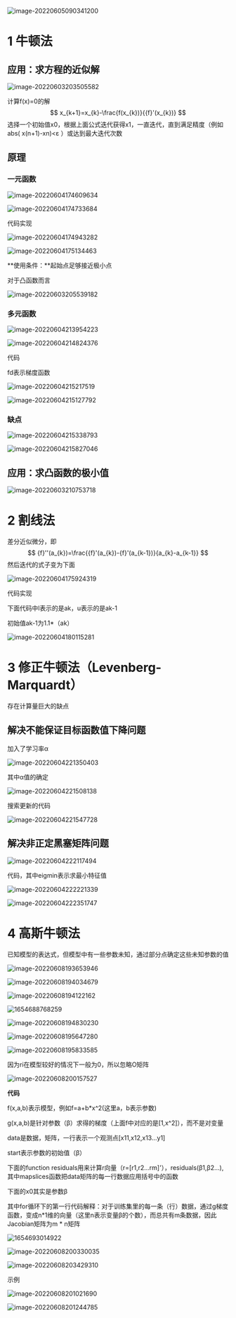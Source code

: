 ![image-20220605090341200](https://raw.githubusercontent.com/liang636600/cloudImg/master/images/image-20220605090341200.png)

# 1 牛顿法

## 应用：求方程的近似解

![image-20220603203505582](https://raw.githubusercontent.com/liang636600/cloudImg/master/images/image-20220603203505582.png)

计算f(x)=0的解
$$
x_{k+1}=x_{k}-\frac{f(x_{k})}{{f}'(x_{k})}
$$
选择一个初始值x0，根据上面公式迭代获得x1，一直迭代，直到满足精度（例如abs( x(n+1)-xn)<ε ）或达到最大迭代次数

## 原理

### 一元函数

![image-20220604174609634](https://raw.githubusercontent.com/liang636600/cloudImg/master/images/image-20220604174609634.png)

![image-20220604174733684](https://raw.githubusercontent.com/liang636600/cloudImg/master/images/image-20220604174733684.png)

代码实现

![image-20220604174943282](https://raw.githubusercontent.com/liang636600/cloudImg/master/images/image-20220604174943282.png)

![image-20220604175134463](https://raw.githubusercontent.com/liang636600/cloudImg/master/images/image-20220604175134463.png)

**使用条件：**起始点足够接近极小点

对于凸函数而言

![image-20220603205539182](https://raw.githubusercontent.com/liang636600/cloudImg/master/images/image-20220603205539182.png)

### 多元函数

![image-20220604213954223](https://raw.githubusercontent.com/liang636600/cloudImg/master/images/image-20220604213954223.png)

![image-20220604214824376](https://raw.githubusercontent.com/liang636600/cloudImg/master/images/image-20220604214824376.png)

代码

fd表示梯度函数

![image-20220604215217519](https://raw.githubusercontent.com/liang636600/cloudImg/master/images/image-20220604215217519.png)

![image-20220604215127792](https://raw.githubusercontent.com/liang636600/cloudImg/master/images/image-20220604215127792.png)

### 缺点

![image-20220604215338793](https://raw.githubusercontent.com/liang636600/cloudImg/master/images/image-20220604215338793.png)

![image-20220604215827046](https://raw.githubusercontent.com/liang636600/cloudImg/master/images/image-20220604215827046.png)

## 应用：求凸函数的极小值

![image-20220603210753718](https://raw.githubusercontent.com/liang636600/cloudImg/master/images/image-20220603210753718.png)

# 2 割线法

差分近似微分，即
$$
{f}''(a_{k})=\frac{{f}'(a_{k})-{f}'(a_{k-1})}{a_{k}-a_{k-1}}
$$
然后迭代的式子变为下面

![image-20220604175924319](https://raw.githubusercontent.com/liang636600/cloudImg/master/images/image-20220604175924319.png)

代码实现

下面代码中l表示的是ak，u表示的是ak-1

初始值ak-1为1.1*（ak）

![image-20220604180115281](https://raw.githubusercontent.com/liang636600/cloudImg/master/images/image-20220604180115281.png)

# 3 修正牛顿法（Levenberg-Marquardt）

存在计算量巨大的缺点

## 解决不能保证目标函数值下降问题

加入了学习率α

![image-20220604221350403](https://raw.githubusercontent.com/liang636600/cloudImg/master/images/image-20220604221350403.png)

其中α值的确定

![image-20220604221508138](https://raw.githubusercontent.com/liang636600/cloudImg/master/images/image-20220604221508138.png)

搜索更新的代码



![image-20220604221547728](https://raw.githubusercontent.com/liang636600/cloudImg/master/images/image-20220604221547728.png)

## 解决非正定黑塞矩阵问题

![image-20220604222117494](https://raw.githubusercontent.com/liang636600/cloudImg/master/images/image-20220604222117494.png)

代码，其中eigmin表示求最小特征值

![image-20220604222221339](https://raw.githubusercontent.com/liang636600/cloudImg/master/images/image-20220604222221339.png)

![image-20220604222351747](https://raw.githubusercontent.com/liang636600/cloudImg/master/images/image-20220604222351747.png)

# 4 高斯牛顿法

已知模型的表达式，但模型中有一些参数未知，通过部分点确定这些未知参数的值

![image-20220608193653946](https://raw.githubusercontent.com/liang636600/cloudImg/master/images/image-20220608193653946.png)

![image-20220608194034679](https://raw.githubusercontent.com/liang636600/cloudImg/master/images/image-20220608194034679.png)

![image-20220608194122162](https://raw.githubusercontent.com/liang636600/cloudImg/master/images/image-20220608194122162.png)

![1654688768259](https://raw.githubusercontent.com/liang636600/cloudImg/master/images/1654688768259.jpg)

![image-20220608194830230](https://raw.githubusercontent.com/liang636600/cloudImg/master/images/image-20220608194830230.png)

![image-20220608195647280](https://raw.githubusercontent.com/liang636600/cloudImg/master/images/image-20220608195647280.png)

![image-20220608195833585](https://raw.githubusercontent.com/liang636600/cloudImg/master/images/image-20220608195833585.png)

因为ri在模型较好的情况下一般为0，所以忽略O矩阵

![image-20220608200157527](https://raw.githubusercontent.com/liang636600/cloudImg/master/images/image-20220608200157527.png)

**代码**

f(x,a,b)表示模型，例如f=a+b*x^2(这里a，b表示参数)

g(x,a,b)是针对参数（β）求得的梯度（上面f中对应的是[1,x^2]），而不是对变量

data是数据，矩阵，一行表示一个观测点[x11,x12,x13...y1]

start表示参数的初始值（β）

下面的function residuals用来计算r向量（r=[r1,r2...rm]'），residuals(β1,β2...),其中mapslices函数把data矩阵的每一行数据应用括号中的函数

下面的x0其实是参数β

其中for循环下的第一行代码解释：对于训练集里的每一条（行）数据，通过g梯度函数，变成n*1维的向量（这里n表示变量β的个数），而总共有m条数据，因此Jacobian矩阵为m * n矩阵

![1654693014922](https://raw.githubusercontent.com/liang636600/cloudImg/master/images/1654693014922.jpg)

![image-20220608200330035](https://raw.githubusercontent.com/liang636600/cloudImg/master/images/image-20220608200330035.png)

![image-20220608203429310](https://raw.githubusercontent.com/liang636600/cloudImg/master/images/image-20220608203429310.png)

示例

![image-20220608201021690](https://raw.githubusercontent.com/liang636600/cloudImg/master/images/image-20220608201021690.png)

![image-20220608201244785](https://raw.githubusercontent.com/liang636600/cloudImg/master/images/image-20220608201244785.png)